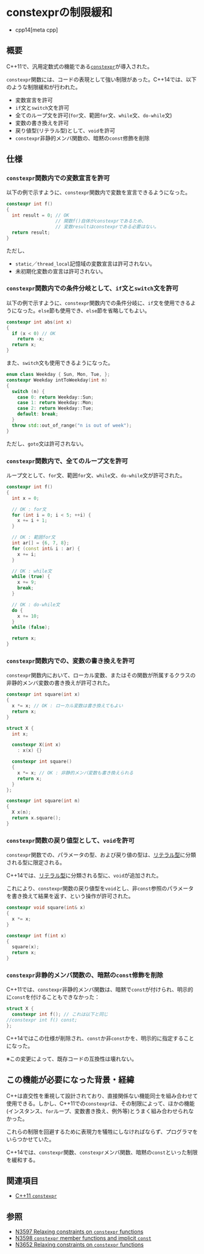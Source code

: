 # constexprの制限緩和
* cpp14[meta cpp]

## 概要
C++11で、汎用定数式の機能である[`constexpr`](/lang/cpp11/constexpr.md)が導入された。

`constexpr`関数には、コードの表現として強い制限があった。C++14では、以下のような制限緩和が行われた。

- 変数宣言を許可
- `if`文と`switch`文を許可
- 全てのループ文を許可(`for`文、範囲`for`文、`while`文、`do-while`文)
- 変数の書き換えを許可
- 戻り値型(リテラル型)として、`void`を許可
- `constexpr`非静的メンバ関数の、暗黙の`const`修飾を削除


## 仕様
### `constexpr`関数内での変数宣言を許可

以下の例で示すように、`constexpr`関数内で変数を宣言できるようになった。

```cpp
constexpr int f()
{
  int result = 0; // OK
                  // 関数f()自体がconstexprであるため、
                  // 変数resultはconstexprである必要はない。
  return result;
}
```

ただし、

- `static`／`thread_local`記憶域の変数宣言は許可されない。
- 未初期化変数の宣言は許可されない。


### `constexpr`関数内での条件分岐として、`if`文と`switch`文を許可

以下の例で示すように、`constexpr`関数内での条件分岐に、`if`文を使用できるようになった。`else`節も使用でき、`else`節を省略してもよい。

```cpp
constexpr int abs(int x)
{
  if (x < 0) // OK
    return -x;
  return x;
}
```

また、`switch`文も使用できるようになった。

```cpp
enum class Weekday { Sun, Mon, Tue, };
constexpr Weekday intToWeekday(int n)
{
  switch (n) {
    case 0: return Weekday::Sun;
    case 1: return Weekday::Mon;
    case 2: return Weekday::Tue;
    default: break;
  }
  throw std::out_of_range("n is out of week");
}
```

ただし、`goto`文は許可されない。


### `constexpr`関数内で、全てのループ文を許可

ループ文として、`for`文、範囲`for`文、`while`文、`do-while`文が許可された。

```cpp
constexpr int f()
{
  int x = 0;

  // OK : for文
  for (int i = 0; i < 5; ++i) {
    x += i + 1;
  }

  // OK : 範囲for文
  int ar[] = {6, 7, 8};
  for (const int& i : ar) {
    x += i;
  }

  // OK : while文
  while (true) {
    x += 9;
    break;
  }

  // OK : do-while文
  do {
    x += 10;
  }
  while (false);

  return x;
}
```


### `constexpr`関数内での、変数の書き換えを許可
`constexpr`関数内において、ローカル変数、またはその関数が所属するクラスの非静的メンバ変数の書き換えが許可された。

```cpp
constexpr int square(int x)
{
  x *= x; // OK : ローカル変数は書き換えてもよい
  return x;
}
```

```cpp
struct X {
  int x;

  constexpr X(int x)
    : x(x) {}

  constexpr int square()
  {
    x *= x; // OK : 非静的メンバ変数も書き換えられる
    return x;
  }
};

constexpr int square(int n)
{
  X x(n);
  return x.square();
}
```


### `constexpr`関数の戻り値型として、`void`を許可
`constexpr`関数での、パラメータの型、および戻り値の型は、[リテラル型](/reference/type_traits/is_literal_type.md)に分類される型に限定される。

C++14では、[リテラル型](/reference/type_traits/is_literal_type.md)に分類される型に、`void`が追加された。

これにより、`constexpr`関数の戻り値型を`void`とし、非`const`参照のパラメータを書き換えて結果を返す、という操作が許可された。

```cpp
constexpr void square(int& x)
{
  x *= x;
}

constexpr int f(int x)
{
  square(x);
  return x;
}
```


### `constexpr`非静的メンバ関数の、暗黙の`const`修飾を削除
C++11では、`constexpr`非静的メンバ関数は、暗黙で`const`が付けられ、明示的に`const`を付けることもできなかった：

```cpp
struct X {
  constexpr int f(); // これは以下と同じ
//constexpr int f() const;
};
```

C++14ではこの仕様が削除され、`const`か非`const`かを、明示的に指定することになった。

※この変更によって、既存コードの互換性は壊れない。


## この機能が必要になった背景・経緯
C++は直交性を重視して設計されており、直接関係ない機能同士を組み合わせて使用できる。しかし、C++11での`constexpr`は、その制限によって、ほかの機能(インスタンス、`for`ループ、変数書き換え、例外等)とうまく組み合わせられなかった。

これらの制限を回避するために表現力を犠牲にしなければならず、プログラマをいらつかせていた。

C++14では、`constexpr`関数、`constexpr`メンバ関数、暗黙の`const`といった制限を緩和する。


## 関連項目
- [C++11 `constexpr`](/lang/cpp11/constexpr.md)


## 参照
- [N3597 Relaxing constraints on `constexpr` functions](http://www.open-std.org/jtc1/sc22/wg21/docs/papers/2013/n3597.html)
- [N3598 `constexpr` member functions and implicit `const`](http://www.open-std.org/jtc1/sc22/wg21/docs/papers/2013/n3598.html)
- [N3652 Relaxing constraints on `constexpr` functions](http://www.open-std.org/jtc1/sc22/wg21/docs/papers/2013/n3652.html)

